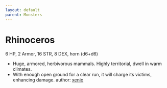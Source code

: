 ```yaml
---
layout: default
parent: Monsters
---
```

# Rhinoceros
6 HP, 2 Armor, 16 STR, 8 DEX, horn (d6+d6)
- Huge, armored, herbivorous mammals. Highly territorial, dwell in warm climates.
- With enough open ground for a clear run, it will charge its victims, enhancing damage.
author: [xenio](https://xenioinabottle.blogspot.com/2021/03/classic-monsters-for-cairnito-part-2.html)

